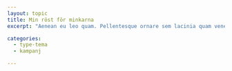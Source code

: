 ```yaml
---
layout: topic
title: Min röst för minkarna
excerpt: "Aenean eu leo quam. Pellentesque ornare sem lacinia quam venenatis vestibulum."

categories:
  - type-tema
  - kampanj

---
```

